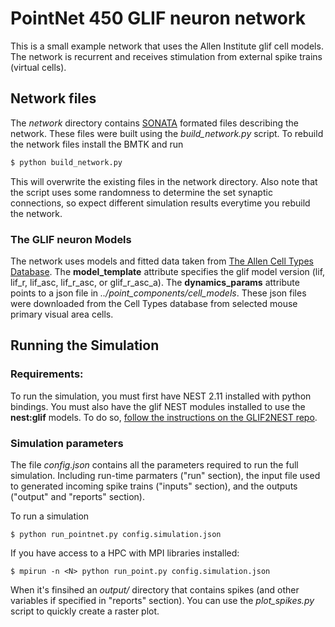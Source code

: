 # PointNet 450 GLIF neuron network

This is a small example network that uses the Allen Institute glif cell models. The network is recurrent and receives
stimulation from external spike trains (virtual cells).



## Network files
The *network* directory contains [SONATA](https://github.com/AllenInstitute/sonata) formated files describing the network. These
files were built using the *build_network.py* script. To rebuild the network files install the BMTK and run
```bash
$ python build_network.py
```

This will overwrite the existing files in the network directory. Also note that the script uses some randomness to
determine the set synaptic connections, so expect different simulation results everytime you rebuild the network.

### The GLIF neuron Models

The network uses models and fitted data taken from [The Allen Cell Types Database](https://celltypes.brain-map.org/data). The
**model_template** attribute specifies the glif model version (lif, lif_r, lif_asc, lif_r_asc, or glif_r_asc_a). The
**dynamics_params** attribute points to a json file in *../point_components/cell_models*. These json files were downloaded
from the Cell Types database from selected mouse primary visual area cells.


## Running the Simulation

### Requirements:

To run the simulation, you must first have NEST 2.11 installed with python bindings. You must also have the glif NEST
modules installed to use the **nest:glif** models. To do so, [follow the instructions on the GLIF2NEST repo](https://github.com/AllenInstitute/GLIF2NEST/).

### Simulation parameters

The file *config.json* contains all the parameters required to run the full simulation. Including run-time parmaters ("run" section),
the input file used to generated incoming spike trains ("inputs" section), and the outputs ("output" and "reports" section).

To run a simulation
```
$ python run_pointnet.py config.simulation.json
```

If you have access to a HPC with MPI libraries installed:
```
$ mpirun -n <N> python run_point.py config.simulation.json
```

When it's finsihed an *output/* directory that contains spikes (and other variables if specified in "reports" section). You
can use the *plot_spikes.py* script to quickly create a raster plot.


